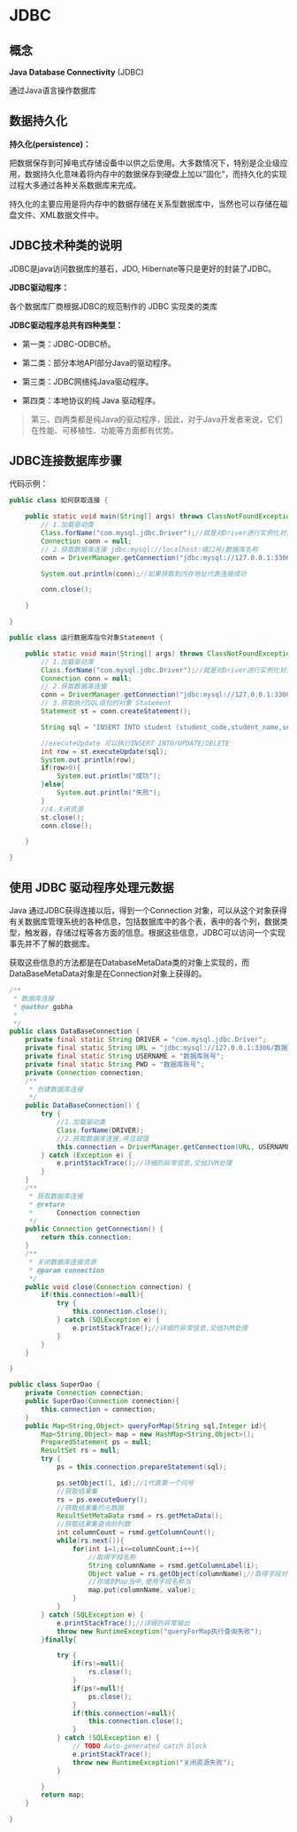 # JDBC

## 概念

**Java Database Connectivity** (JDBC)

通过Java语言操作数据库

## 数据持久化

**持久化(persistence)：**

把数据保存到可掉电式存储设备中以供之后使用。大多数情况下，特别是企业级应用，数据持久化意味着将内存中的数据保存到硬盘上加以”固化”，而持久化的实现过程大多通过各种关系数据库来完成。

持久化的主要应用是将内存中的数据存储在关系型数据库中，当然也可以存储在磁盘文件、XML数据文件中。 

## JDBC技术种类的说明

JDBC是java访问数据库的基石，JDO, Hibernate等只是更好的封装了JDBC。

**JDBC驱动程序：**

各个数据库厂商根据JDBC的规范制作的 JDBC 实现类的类库

**JDBC驱动程序总共有四种类型：**

- 第一类：JDBC-ODBC桥。

- 第二类：部分本地API部分Java的驱动程序。

- 第三类：JDBC网络纯Java驱动程序。

- 第四类：本地协议的纯 Java 驱动程序。

> 第三、四两类都是纯Java的驱动程序，因此，对于Java开发者来说，它们在性能、可移植性、功能等方面都有优势。

## JDBC连接数据库步骤

代码示例：

```java
public class 如何获取连接 {

    public static void main(String[] args) throws ClassNotFoundException, SQLException {
        // 1.加载驱动类
        Class.forName("com.mysql.jdbc.Driver");//就是对Driver进行实例化对象的操作
        Connection conn = null;
        // 2.获取数据库连接 jdbc:mysql://localhost:端口号/数据库名称
        conn = DriverManager.getConnection("jdbc:mysql://127.0.0.1:3306/数据库名", "数据库账号", "数据库密码");

        System.out.println(conn);//如果获取到内存地址代表连接成功

        conn.close();

    }

}

public class 运行数据库指令对象Statement {

    public static void main(String[] args) throws ClassNotFoundException, SQLException {
        // 1.加载驱动类
        Class.forName("com.mysql.jdbc.Driver");//就是对Driver进行实例化对象的操作 疑问: 使用反射
        Connection conn = null;
        // 2.获取数据库连接
        conn = DriverManager.getConnection("jdbc:mysql://127.0.0.1:3306/数据库名", "数据库账号", "数据库密码");
        // 3.获取执行SQL语句的对象 Statement
        Statement st = conn.createStatement();

        String sql = "INSERT INTO student (student_code,student_name,sex,school) VALUES ('9797','张三','男','三国')";

        //executeUpdate 可以执行INSERT INTO/UPDATE/DELETE
        int row = st.executeUpdate(sql);
        System.out.println(row);
        if(row>0){
            System.out.println("成功");
        }else{
            System.out.println("失败");
        }
        //4.关闭资源
        st.close();
        conn.close();

    }

}
```

## 使用 JDBC 驱动程序处理元数据

Java 通过JDBC获得连接以后，得到一个Connection 对象，可以从这个对象获得有关数据库管理系统的各种信息，包括数据库中的各个表，表中的各个列，数据类型，触发器，存储过程等各方面的信息。根据这些信息，JDBC可以访问一个实现事先并不了解的数据库。

获取这些信息的方法都是在DatabaseMetaData类的对象上实现的，而DataBaseMetaData对象是在Connection对象上获得的。

```java
/**
 * 数据库连接
 * @author gobha
 *
 */
public class DataBaseConnection {
    private final static String DRIVER = "com.mysql.jdbc.Driver";
    private final static String URL = "jdbc:mysql://127.0.0.1:3306/数据库名";
    private final static String USERNAME = "数据库账号";
    private final static String PWD = "数据库账号";
    private Connection connection;
    /**
     * 创建数据库连接
     */
    public DataBaseConnection() {
        try {
            //1.加载驱动类
            Class.forName(DRIVER);
            //2.获取数据库连接,并且赋值
            this.connection = DriverManager.getConnection(URL, USERNAME, PWD);
        } catch (Exception e) {
            e.printStackTrace();//详细的异常信息,交给JVM处理
        }
    }
    /**
     * 获取数据库连接
     * @return
     *      Connection connection
     */
    public Connection getConnection() {
        return this.connection;
    }
    /**
     * 关闭数据库连接资源
     * @param connection
     */
    public void close(Connection connection) {
        if(this.connection!=null){
            try {
                this.connection.close();
            } catch (SQLException e) {
                e.printStackTrace();//详细的异常信息,交给JVM处理
            }
        }
    }

}

public class SuperDao {
    private Connection connection;
    public SuperDao(Connection connection){
        this.connection = connection;
    }
    public Map<String,Object> queryForMap(String sql,Integer id){
        Map<String,Object> map = new HashMap<String,Object>();
        PreparedStatement ps = null;
        ResultSet rs = null;
        try {
            ps = this.connection.prepareStatement(sql);

            ps.setObject(1, id);//1代表第一个问号
            //获取结果集
            rs = ps.executeQuery();
            //获取结果集的元数据
            ResultSetMetaData rsmd = rs.getMetaData();
            //获取结果集查询的列数
            int columnCount = rsmd.getColumnCount();
            while(rs.next()){
                for(int i=1;i<=columnCount;i++){
                    //取得字段名称
                    String columnName = rsmd.getColumnLabel(i);
                    Object value = rs.getObject(columnName);//取得字段对应的值
                    //存储到Map当中,使用字段名称当
                    map.put(columnName, value);
                }
            }
        } catch (SQLException e) {
            e.printStackTrace();//详细的异常输出
            throw new RuntimeException("queryForMap执行查询失败");
        }finally{

            try {
                if(rs!=null){
                    rs.close();
                }
                if(ps!=null){
                    ps.close();
                }
                if(this.connection!=null){
                    this.connection.close();
                }
            } catch (SQLException e) {
                // TODO Auto-generated catch block
                e.printStackTrace();
                throw new RuntimeException("关闭资源失败");
            }

        }
        return map;
    }

}
```